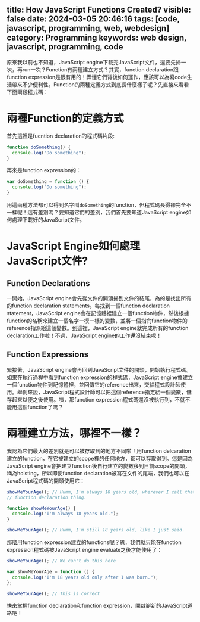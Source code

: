 title: How JavaScript Functions Created?
visible: false
date: 2024-03-05 20:46:16
tags: [code, javascript, programming, web, webdesign]
category: Programming
keywords: web design, javascript, programming, code
---
原來我以前也不知道，JavaScript engine下載完JavaScript文件，還要先掃一次，再run一次？Function有兩種建立方式？其實，function declaration跟function expression是很有用的！弄懂它們背後如何運作，應該可以為寫code生活帶來不少便利性。Function的兩種定義方式到底長什麼樣子呢？先直接來看看下面兩段程式碼：
<!-- more -->

# 兩種Function的定義方式
首先這裡是fucntion declaration的程式碼片段:
```javascript
function doSomething() {
  console.log("Do something");
}
```
再來是function expression的：
```javascript
var doSomething = function () {
  console.log("Do something");
}
```
用這兩種方法都可以得到名字叫`doSomething`的function，但程式碼長得卻完全不一樣呢！這有差別嗎？要知道它們的差別，我們首先要知道JavaScript engine如何處理下載好的JavaScript文件。

# JavaScript Engine如何處理JavaScript文件?

## Function Declarations
一開始，JavaScript engine會先從文件的開頭掃到文件的結尾，為的是找出所有的function declaration statements。每找到一個function declaration statement，JavaScript engine會在記憶體裡建立一個function物件，然後根據function的名稱來建立一個名字一模一樣的變數，並將一個指向function物件的reference指派給這個變數。到這裡，JavaScript engine就完成所有的function declaration工作啦！不過，JavaScript engine的工作還沒結束呢！

## Function Expressions
緊接著，JavaScript engine會再回到JavaScript文件的開頭，開始執行程式碼。如果在執行過程中看到function expression的程式碼，JavaScript engine會建立一個function物件到記憶體裡，並回傳它的reference出來，交給程式設計師使用。舉例來說，JavaScript程式設計師可以把這個reference指定給一個變數，儲存起來以便之後使用。咦，那function expression程式碼還沒被執行到，不就不能用這個function了嗎？

# 兩種建立方法，哪裡不一樣？
我認為它們最大的差別就是可以被存取到的地方不同啦！用function delcaration建立的function，在它被建立的scope裡的任何地方，都可以存取得到。這是因為JavaScript engine會把建立function後自行建立的變數移到目前scope的開頭，稱為hoisting，所以即使function declaration被寫在文件的尾端，我們也可以在JavaScript程式碼的開頭使用它：
```javascript
showMeYourAge(); // Humm, I'm always 18 years old, wherever I call that
// function declaration thing.

function showMeYourAge() {
  console.log("I'm always 18 years old.");
}

showMeYourAge(); // Humm, I'm still 18 years old, like I just said.
```
那麼用function expression建立的functions呢？恩，我們就只能在function expression程式碼被JavaScript engine evaluate之後才能使用了：
```javascript
showMeYourAge(); // We can't do this here

var showMeYourAge = function () {
  console.log("I'm 18 years old only after I was born.");
};

showMeYourAge(); // This is correct
```

快來掌握function declaration和function expression，開啟嶄新的JavaScript道路吧！
